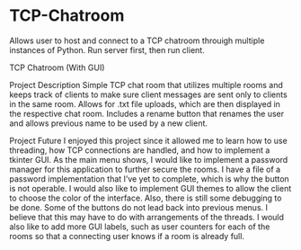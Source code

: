 # TCP-Chatroom
Allows user to host and connect to a TCP chatroom throuigh multiple instances of Python. Run server first, then run client. 

TCP Chatroom (With GUI)

Project Description
Simple TCP chat room that utilizes multiple rooms and keeps track of clients to make sure client messages are sent only to 
clients in the same room. Allows for .txt file uploads, which are then displayed in the respective chat room. Includes a rename 
button that renames the user and allows previous name to be used by a new client. 

Project Future
I enjoyed this project since it allowed me to learn how to use threading, how TCP connections are handled, and how to implement 
a tkinter GUI. As the main menu shows, I would like to implement a password manager for this application to further secure the rooms. 
I have a file of a password implementation that I’ve yet to complete, which is why the button is not operable. I would also like to 
implement GUI themes to allow the client to choose the color of the interface. Also, there is still some debugging to be done. Some of 
the buttons do not lead back into previous menus. I believe that this may have to do with arrangements of the threads. I would also 
like to add more GUI labels, such as user counters for each of the rooms so that a connecting user knows if a room is already full. 
